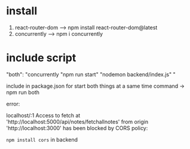 # install

1. react-router-dom     -->     npm install react-router-dom@latest
2. concurrently         -->     npm i concurrently

# include script

"both": "concurrently \"npm run start\" \"nodemon backend/index.js\" "

include in package.json for start both things at a same time
command ->  npm run both

error:

localhost/:1 Access to fetch at 'http://localhost:5000/api/notes/fetchallnotes' from origin 'http://localhost:3000' has been blocked by CORS policy:

`npm install cors` in backend

